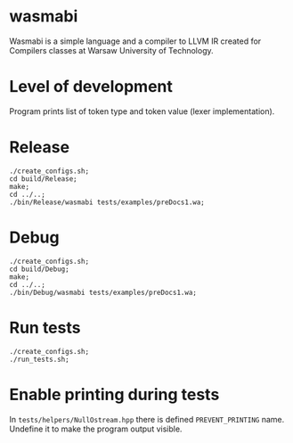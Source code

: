 # wasmabi
Wasmabi is a simple language and a compiler to LLVM IR created for Compilers classes at Warsaw University of Technology. 


# Level of development
Program prints list of token type and token value (lexer implementation).

# Release
```
./create_configs.sh;
cd build/Release;
make;
cd ../..;
./bin/Release/wasmabi tests/examples/preDocs1.wa;
```

# Debug
```
./create_configs.sh;
cd build/Debug;
make;
cd ../..;
./bin/Debug/wasmabi tests/examples/preDocs1.wa;
```

# Run tests
```
./create_configs.sh;
./run_tests.sh;
```

# Enable printing during tests
In `tests/helpers/NullOstream.hpp` there is defined `PREVENT_PRINTING` name. Undefine it to make the program output visible. 
